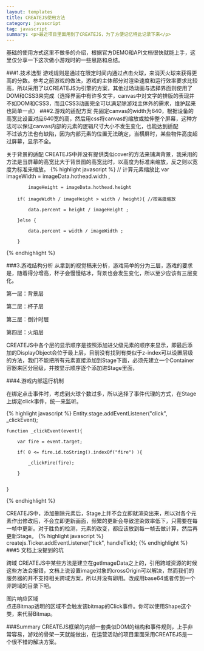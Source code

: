 ```yaml
---
layout: templates
title: CREATEJS使用方法
category: javascript
tag: javascript
summary: <p>最近项目里面用到了CREATEJS，为了方便记忆特此记录下来</p>
---
```


基础的使用方式这里不做多的介绍，根据官方DEMO和API文档很快就能上手，这里仅分享一下这次做小游戏时的一些思路和总结。

###1.技术选型
游戏规则是通过在限定时间内通过点击火球，来消灭火球来获得更高的分数。参考之前游戏的做法，游戏的主体部分对渲染速度和运行效率要求比较高，所以采用了以CREATEJS为引擎的方案，其他过场动画与选择界面则使用了DOM和CSS3来完成（选择界面中有许多文字，canvas中对文字的排版的表现并不如DOM和CSS3，而且CSS3动画完全可以满足除游戏主体外的需求，维护起来也简单一点）
###2.游戏的适配方案
先固定canvas的width为640，根据设备的高宽比设置对应640宽的高，然后用css将canvas的缩放或拉伸整个屏幕，这种方法可以保证canvas内部的元素的逻辑尺寸大小不发生变化，也能达到适配  
不过该方法也有缺陷，因为内部元素的位置无法确定，当横屏时，某些物件高度超过屏幕，显示不全。  


关于背景的适配
CREATEJS中并没有提供类似cover的方法来铺满背景，我采用的方法是当屏幕的高宽比大于背景图的高宽比时，以高度为标准来缩放，反之则以宽度为标准来缩放。
{% highlight javascript %}
		// 计算元素缩放比
		var imageWidth = imageData.hothead.width ,

			imageHeight = imageData.hothead.height

		if( imageWidth / imageHeight > width / height){ //按高度缩放

			data.percent = height / imageHeight ;

		}else {

			data.percent = width / imageWidth ;

		}
{% endhighlight %}

###3.游戏结构分析
从拿到的视觉稿来分析，游戏简单的分为三层，游戏的要求是，随着得分增高，杯子会慢慢结冰，背景也会发生变化，所以至少应该有三层变化。  

 第一层：背景层  

 第二层：杯子层  
 
 第三层：倒计时层  

 第四层：火焰层  

CREATEJS中各个层的显示顺序是按照添加进父级元素的顺序来显示，即最后添加的DisplayObject会位于最上层，目前没有找到有类似于z-index可以设置层级的方法，我们不能把所有元素直接添加到Stage下面，必须先建立一个Container容器来区分层级，并按显示顺序逐个添加进Stage里面，


###4.游戏内部运行机制

在绑定点击事件时，考虑到火球个数过多，所以选择了事件代理的方式，在Stage上绑定click事件，统一来监听。

{% highlight javascript %}
        Entity.stage.addEventListener("click", _clickEvent);
       
	function _clickEvent(event){

		var fire = event.target;

		if( 0 <= fire.id.toString().indexOf("fire") ){

			_clickFire(fire);

		}


	}
{% endhighlight %}

CREATEJS中，添加删除元素后，Stage上并不会立即就渲染出来，所以对各个元素作出修改后，不会立即更新画面，频繁的更新会导致渲染效率低下，只需要在每一帧中更新。对于胜负的检测，元素的改变，都应该放到每一帧去做计算，然后再更新Stage。
{% highlight javascript %}
createjs.Ticker.addEventListener("tick", handleTick);
{% endhighlight %}
###5 文档上没提到的坑

跨域
CREATEJS中某些方法是建立在getImageData之上的，引用跨域资源的时候这些方法会报错，文档上说设置image对象的crossOrigin可以解决，然而我们的服务器的并不支持相关跨域方案，所以并没有卵用。改成用base64或者传到一个非跨域的目录下吧。

图片响应区域  
点击Bitmap透明的区域不会触发该bitmap的Click事件。你可以使用Shape这个类，来代替Bitmap。  





###Summary
CREATEJS框架的内部一套类似DOM的结构和事件规则，上手非常容易，游戏的骨架一天就能做出，在运营活动的项目里面采用CREATEJS是一个很不错的解决方案。
